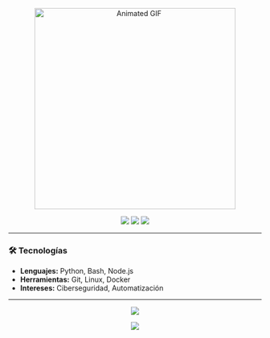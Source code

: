 <p align="center">
  <img src="https://i.pinimg.com/originals/a9/22/95/a92295d45988e061987793b545d1c131.gif" alt="Animated GIF" width="400">
</p>

<p align="center">
  <img src="https://img.shields.io/badge/Python-3.9-%233776AB?style=for-the-badge&logo=python&logoColor=white">
  <img src="https://img.shields.io/badge/Bash-5.0-%234EAA25?style=for-the-badge&logo=gnubash&logoColor=white">
  <img src="https://img.shields.io/badge/Node.js-14.17-%23339933?style=for-the-badge&logo=nodedotjs&logoColor=white">
</p>

---

### 🛠️ Tecnologías
- **Lenguajes:** Python, Bash, Node.js  
- **Herramientas:** Git, Linux, Docker  
- **Intereses:** Ciberseguridad, Automatización  

---

<p align="center">
  <img src="https://github-readme-stats.vercel.app/api?username=Keiji821&show_icons=true&theme=tokyonight&count_private=true">
</p>

<p align="center">
  <a href="https://discord.com/users/983476283491110932">
    <img src="https://img.shields.io/badge/Discord-Keiji-%235865F2?style=for-the-badge&logo=discord&logoColor=white">
  </a>
</p>